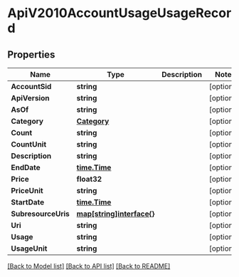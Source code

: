 # ApiV2010AccountUsageUsageRecord

## Properties

Name | Type | Description | Notes
------------ | ------------- | ------------- | -------------
**AccountSid** | **string** |  | [optional] 
**ApiVersion** | **string** |  | [optional] 
**AsOf** | **string** |  | [optional] 
**Category** | [**Category**](category.md) |  | [optional] 
**Count** | **string** |  | [optional] 
**CountUnit** | **string** |  | [optional] 
**Description** | **string** |  | [optional] 
**EndDate** | [**time.Time**](time.Time.md) |  | [optional] 
**Price** | **float32** |  | [optional] 
**PriceUnit** | **string** |  | [optional] 
**StartDate** | [**time.Time**](time.Time.md) |  | [optional] 
**SubresourceUris** | [**map[string]interface{}**](.md) |  | [optional] 
**Uri** | **string** |  | [optional] 
**Usage** | **string** |  | [optional] 
**UsageUnit** | **string** |  | [optional] 

[[Back to Model list]](../README.md#documentation-for-models) [[Back to API list]](../README.md#documentation-for-api-endpoints) [[Back to README]](../README.md)


